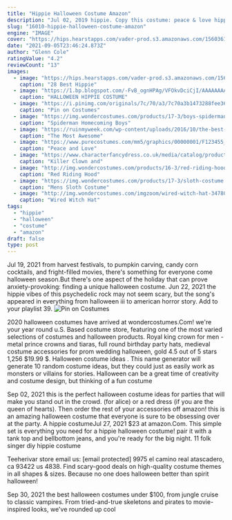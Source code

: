 ```yaml
---
title: "Hippie Halloween Costume Amazon"
description: "Jul 02, 2019 hippie. Copy this costume: peace & love hippie adult costume x-small . Check latest price.  70. When life hands you lemons(make a halloween costume!) source: thenotvanilla.Com. The metamorphosis is a participant in the amazon"
slug: "16010-hippie-halloween-costume-amazon"
engine: "IMAGE"
cover: "https://hips.hearstapps.com/vader-prod.s3.amazonaws.com/1560361376-screen-shot-2019-06-12-at-1-42-34-pm-1560361368.png?crop=0.8918918918918919xw:1xh;center,top&resize=480:*"
date: "2021-09-05T23:46:24.873Z"
author: "Glenn Cole"
ratingValue: "4.2"
reviewCount: "13"
images:
  - image: "https://hips.hearstapps.com/vader-prod.s3.amazonaws.com/1560361376-screen-shot-2019-06-12-at-1-42-34-pm-1560361368.png?crop=0.8918918918918919xw:1xh;center,top&resize=480:*"
    caption: "28 Best Hippie"
  - image: "https://1.bp.blogspot.com/-FvB_ognHPAg/VFOkvDciCjI/AAAAAAAAISc/xBNrPnxrv5Q/s1600/hippie.jpg"
    caption: "HALLOWEEN HIPPIE COSTUME"
  - image: "https://i.pinimg.com/originals/7c/70/a3/7c70a3b1473288fee36b72076ad240a2.jpg"
    caption: "Pin on Costumes"
  - image: "https://img.wondercostumes.com/products/17-3/boys-spiderman-homecoming-costume.jpg"
    caption: "Spiderman Homecoming Boys"
  - image: "https://ruinmyweek.com/wp-content/uploads/2016/10/the-best-funny-pictures-of-best-halloween-costumes-darth-vader-battle-damaged-star-wars.jpg"
    caption: "The Most Awesome"
  - image: "https://www.purecostumes.com/mm5/graphics/00000001/F123455_full_1.jpg"
    caption: "Peace and Love"
  - image: "https://www.characterfancydress.co.uk/media/catalog/product/5/4/5470-hm5547_1000_black_hood-3-1000.jpg"
    caption: "Killer Clown and"
  - image: "http://img.wondercostumes.com/products/16-3/red-riding-hood-women-costume-deluxe.jpg"
    caption: "Red Riding Hood"
  - image: "https://img.wondercostumes.com/products/17-3/sloth-costume.jpg"
    caption: "Mens Sloth Costume"
  - image: "http://img.wondercostumes.com/imgzoom/wired-witch-hat-34780.jpg"
    caption: "Wired Witch Hat"
tags:
  - "hippie"
  - "halloween"
  - "costume"
  - "amazon"
draft: false
type: post
---
```


Jul 19, 2021 from harvest festivals, to pumpkin carving, candy corn cocktails, and fright-filled movies, there's something for everyone come halloween season.But there's one aspect of the holiday that can prove anxiety-provoking: finding a unique halloween costume. Jun 22, 2021 the hippie vibes of this psychedelic rock may not seem scary, but the song's appeared in everything from halloween iii to american horror story. Add to your playlist 39.
![Pin on Costumes](https://i.pinimg.com/originals/7c/70/a3/7c70a3b1473288fee36b72076ad240a2.jpg "Pin on Costumes")

2020 halloween costumes have arrived at wondercostumes.Com! we&#39;re your year round u.S. Based costume store, featuring one of the most varied selections of costumes and halloween products. Royal king crown for men - metal prince crowns and tiaras, full round birthday party hats, medieval costume accessories for prom wedding halloween, gold 4.5 out of 5 stars 1,256 $19.99 $. Halloween costume ideas . This name generator will generate 10 random costume ideas, but they could just as easily work as monsters or villains for stories. Halloween can be a great time of creativity and costume design, but thinking of a fun costume
<!--inArticleAds-->

<!--galleryOne-->

Sep 02, 2021 this is the perfect halloween costume ideas for parties that will make you stand out in the crowd.  (for alice) or a red dress (if you are the queen of hearts). Then order the rest of your accessories off amazon! this is an amazing halloween costume that everyone is sure to be obsessing over at the party. A hippie costumeJul 27, 2021 $23 at amazon.Com. This simple set is everything you need for a hippie halloween costume! pair it with a tank top and bellbottom jeans, and you're ready for the big night. 11 folk singer diy hippie costume
<!--inArticleAds-->

<!--galleryTwo-->

Teeherivar store email us: [email protected] 9975 el camino real atascadero, ca 93422 us 4838. Find scary-good deals on high-quality costume themes in all shapes & sizes. Because no one does halloween better than spirit halloween!
<!--galleryThree-->

Sep 30, 2021 the best halloween costumes under $100, from jungle cruise to classic vampires. From tried-and-true skeletons and pirates to movie-inspired looks, we've rounded up cool